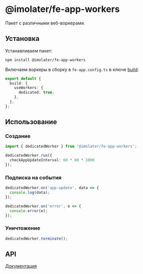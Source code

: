 # @imolater/fe-app-workers

Пакет с различными веб-воркерами.

## Установка

Устанавливаем пакет:

```bash
npm install @imolater/fe-app-workers
```

Включаем воркеры в сборку в `fe-app.config.ts` в ключе [build](../types/docs/api/interfaces/FEAppConfig.md#build):

```ts
export default {
  build: {
    useWorkers: {
      dedicated: true,
    },
  },
};
```

## Использование

### Создание

```ts
import { dedicatedWorker } from '@imolater/fe-app-workers';

dedicatedWorker.run({
  checkAppUpdateInterval: 60 * 60 * 1000
});
```

### Подписка на события

```ts
dedicatedWorker.on('app-update', data => {
  console.log(data);
});

dedicatedWorker.on('error', e => {
  console.error(e);
});
```

### Уничтожение

```ts
dedicatedWorker.terminate();
```

## API

[Документация](./docs/api/README.md)
